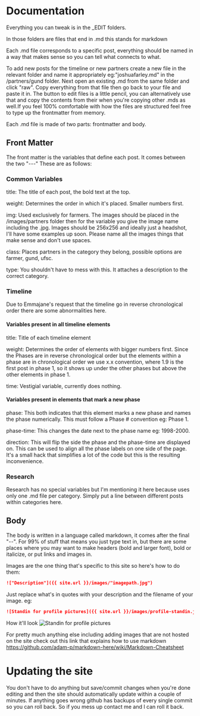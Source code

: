 # Documentation
Everything you can tweak is in the _EDIT folders.

In those folders are files that end in .md this stands for markdown

Each .md file corresponds to a specific post, everything should be named in a way that makes sense so you can tell what connects to what.

To add new posts for the timeline or new partners create a new file in the relevant folder and name it appropriately eg:"joshuafarley.md" in the /partners/gund folder. Next open an existing .md from the same folder and click "raw". Copy everything from that file then go back to your file and paste it in. The button to edit files is a little pencil, you can alternatively use that and copy the contents from their when you're copying other .mds as well.If you feel 100% comfortable with how the files are structured feel free to type up the frontmatter from memory.

Each .md file is made of two parts: frontmatter and body.

## Front Matter

The front matter is the variables that define each post. It comes between the two "---" These are as follows:

### Common Variables
title: The title of each post, the bold text at the top.

weight: Determines the order in which it's placed. Smaller numbers first.

img: Used exclusively for farmers. The images should be placed in the /images/partners folder then for the variable you give the image name including the .jpg. Images should be 256x256 and ideally just a headshot, I'll have some examples up soon. Please name all the images things that make sense and don't use spaces.

class: Places partners in the category they belong, possible options are farmer, gund, ufsc.

type: You shouldn't have to mess with this. It attaches a description to the correct category.

### Timeline

Due to Emmajane's request that the timeline go in reverse chronological order there are some abnormalities here.

#### Variables present in all timeline elements

title: Title of each timeline element

weight: Determines the order of elements with bigger numbers first. Since the Phases are in reverse chronological order but the elements within a phase are in chronological order we use x.x convention, where 1.9 is the first post in phase 1, so it shows up under the other phases but above the other elements in phase 1.

time: Vestigial variable, currently does nothing.

#### Variables present in elements that mark a new phase

phase: This both indicates that this element marks a new phase and names the phase numerically. This must follow a Phase # convention eg: Phase 1.

phase-time: This changes the date next to the phase name eg: 1998-2000.

direction: This will flip the side the phase and the phase-time are displayed on. This can be used to align all the phase labels on one side of the page. It's a small hack that simplifies a lot of the code but this is the resulting inconvenience.

### Research

Research has no special variables but I'm mentioning it here because uses only one .md file per category. Simply put a line between different posts within categories here.

## Body

The body is written in a language called markdown, it comes after the final "--". For 99% of stuff that means you just type text in, but there are some places where you may want to make headers (bold and larger font), bold or italicize, or put links and images in. 

Images are the one thing that's specific to this site so here's how to do them:

```markdown
!["Description"]({{ site.url }}/images/"imagepath.jpg")
```
Just replace what's in quotes with your description and the filename of your image.
eg:
```markdown
![Standin for profile pictures]({{ site.url }}/images/profile-standin.jpg)
```
How it'll look
![Standin for profile pictures](https://liammellofarley.github.io/voisin//images/profile-standin.jpg)


For pretty much anything else including adding images that are not hosted on the site check out this link that explains how to use markdown https://github.com/adam-p/markdown-here/wiki/Markdown-Cheatsheet

# Updating the site

You don't have to do anything but save/commit changes when you're done editing and then the site should automatically update within a couple of minutes. If anything goes wrong github has backups of every single commit so you can roll back. So if you mess up contact me and I can roll it back.
